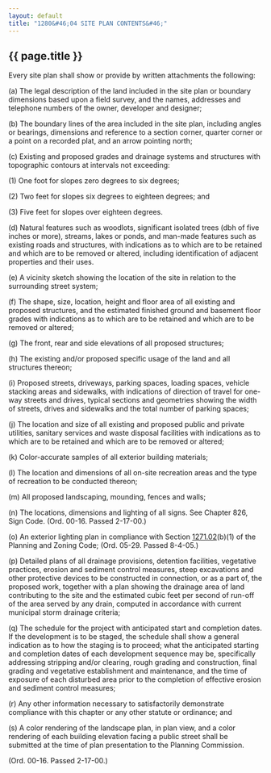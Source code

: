 ```yaml
---
layout: default 
title: "1280&#46;04 SITE PLAN CONTENTS&#46;"
---
```


{{ page.title }}
----------------

Every site plan shall show or provide by written attachments the
following:

​(a) The legal description of the land included in the site plan or
boundary dimensions based upon a field survey, and the names, addresses
and telephone numbers of the owner, developer and designer;

​(b) The boundary lines of the area included in the site plan, including
angles or bearings, dimensions and reference to a section corner,
quarter corner or a point on a recorded plat, and an arrow pointing
north;

​(c) Existing and proposed grades and drainage systems and structures
with topographic contours at intervals not exceeding:

​(1) One foot for slopes zero degrees to six degrees;

​(2) Two feet for slopes six degrees to eighteen degrees; and

​(3) Five feet for slopes over eighteen degrees.

​(d) Natural features such as woodlots, significant isolated trees (dbh
of five inches or more), streams, lakes or ponds, and man-made features
such as existing roads and structures, with indications as to which are
to be retained and which are to be removed or altered, including
identification of adjacent properties and their uses.

​(e) A vicinity sketch showing the location of the site in relation to
the surrounding street system;

​(f) The shape, size, location, height and floor area of all existing
and proposed structures, and the estimated finished ground and basement
floor grades with indications as to which are to be retained and which
are to be removed or altered;

​(g) The front, rear and side elevations of all proposed structures;

​(h) The existing and/or proposed specific usage of the land and all
structures thereon;

​(i) Proposed streets, driveways, parking spaces, loading spaces,
vehicle stacking areas and sidewalks, with indications of direction of
travel for one-way streets and drives, typical sections and geometries
showing the width of streets, drives and sidewalks and the total number
of parking spaces;

​(j) The location and size of all existing and proposed public and
private utilities, sanitary services and waste disposal facilities with
indications as to which are to be retained and which are to be removed
or altered;

​(k) Color-accurate samples of all exterior building materials;

​(l) The location and dimensions of all on-site recreation areas and the
type of recreation to be conducted thereon;

​(m) All proposed landscaping, mounding, fences and walls;

​(n) The locations, dimensions and lighting of all signs. See Chapter
826, Sign Code. (Ord. 00-16. Passed 2-17-00.)

​(o) An exterior lighting plan in compliance with Section
[1271.02](524a02d4.html)(b)(1) of the Planning and Zoning Code; (Ord.
05-29. Passed 8-4-05.)

​(p) Detailed plans of all drainage provisions, detention facilities,
vegetative practices, erosion and sediment control measures, steep
excavations and other protective devices to be constructed in
connection, or as a part of, the proposed work, together with a plan
showing the drainage area of land contributing to the site and the
estimated cubic feet per second of run-off of the area served by any
drain, computed in accordance with current municipal storm drainage
criteria;

​(q) The schedule for the project with anticipated start and completion
dates. If the development is to be staged, the schedule shall show a
general indication as to how the staging is to proceed; what the
anticipated starting and completion dates of each development sequence
may be, specifically addressing stripping and/or clearing, rough grading
and construction, final grading and vegetative establishment and
maintenance, and the time of exposure of each disturbed area prior to
the completion of effective erosion and sediment control measures;

​(r) Any other information necessary to satisfactorily demonstrate
compliance with this chapter or any other statute or ordinance; and

​(s) A color rendering of the landscape plan, in plan view, and a color
rendering of each building elevation facing a public street shall be
submitted at the time of plan presentation to the Planning Commission.

(Ord. 00-16. Passed 2-17-00.)

